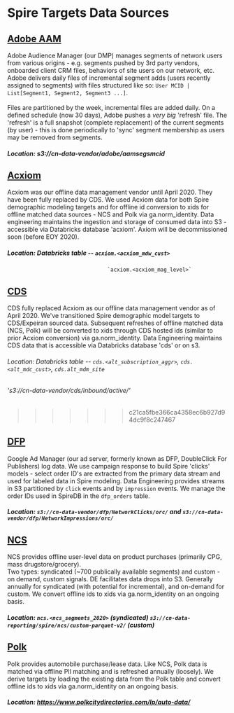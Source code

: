 
# Spire Targets Data Sources

## [Adobe AAM](https://docs.adobe.com/content/help/en/analytics/integration/audience-analytics/mc-audiences-aam.html)
Adobe Audience Manager (our DMP) manages segments of network users from various origins - e.g. segments 
pushed by 3rd party vendors, onboarded client CRM files, behaviors of site users on our network, etc.
Adobe delivers daily files of incremental segment adds (users recently
assigned to segments) with files structured like so:
`User MCID | List[Segment1, Segment2, Segment3 ...]`.
<br></br>
Files are partitioned by the week, incremental files are added daily. 
On a defined schedule (now 30 days), Adobe pushes a *very big* 'refresh' file. 
The 'refresh' is a full snapshot (complete replacement) of the current segments (by user) - this 
is done periodically to 'sync' segment membership as users may be removed from segments. 

##### Location: s3://cn-data-vendor/adobe/aamsegsmcid


## [Acxiom](https://www.acxiom.com/customer-data/)

Acxiom was our offline data management vendor until April 2020.  They have been fully replaced by CDS.
We used Acxiom data for both Spire demographic modeling targets and for offline id conversion to xids 
for offline matched data sources - NCS and Polk via ga.norm_identity. Data engineering maintains the ingestion
and storage of consumed data into S3 - accessible via Databricks database 'acxiom'.  Axiom will be 
decommissioned soon (before EOY 2020).

##### Location: Databricks table -- `acxiom.<acxiom_mdw_cust>`  
                                    `acxiom.<acxiom_mag_level>`
 

## [CDS](https://www.cds-global.com/)

CDS fully replaced Acxiom as our offline data management vendor as of April 2020.  We've transitioned 
Spire demographic model targets to CDS/Expeiran sourced data.  Subsequent refreshes of offline matched data 
(NCS, Polk) will be converted to xids through CDS hosted ids (similar to prior Acxiom conversion) via ga.norm_identity.
Data Engineering maintains CDS data that is accessible via Databricks database 'cds' or on s3.

###### Location: Databricks table -- `cds.<alt_subscription_aggr>`, `cds.<alt_mdc_cust>`, `cds.alt_mdm_site`
###### 's3://cn-data-vendor/cds/inbound/active/'
>>>>>>> c21ca5fbe366ca4358ec6b927d94dc9f8c247467


## [DFP](https://admanager.google.com/home/)

Google Ad Manager (our ad server, formerly known as DFP, DoubleClick For Publishers) log data. 
We use campaign response to build Spire 'clicks' models - select order ID's are extracted from 
the primary data stream and used for labeled data in Spire modeling. Data Engineering provides streams 
in S3 partitioned by `click` events and by `impression` events. We manage the order IDs used in SpireDB 
in the `dfp_orders` table.

##### Location: `s3://cn-data-vendor/dfp/NetworkClicks/orc/` and `s3://cn-data-vendor/dfp/NetworkImpressions/orc/`


## [NCS](https://www.ncsolutions.com/solutions/target/)

NCS provides offline user-level data on product purchases (primarily CPG, mass drugstore/grocery).  
Two types: syndicated (~700 publically available segments) and custom - on demand, custom signals. 
DE facilitates data drops into S3.  Generally annually for syndicated (with potential for incremental), 
and on-demand for custom. We convert offline ids to xids via ga.norm_identity on an ongoing basis.

##### Location: `ncs.<ncs_segments_2020>` (syndicated) `s3://cn-data-reporting/spire/ncs/custom-parquet-v2/` (custom)


## [Polk]( https://ihsmarkit.com/products/polk-audiences.html)

Polk provides automobile purchase/lease data. Like NCS, Polk data is matched via offline PII matching and 
is refreshed annually (loosely).  We derive targets by loading the existing data from the Polk table 
and convert offline ids to xids via ga.norm_identity on an ongoing basis.

##### Location: https://www.polkcitydirectories.com/lp/auto-data/